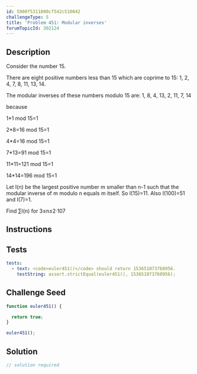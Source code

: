 ```yaml
---
id: 5900f5311000cf542c510042
challengeType: 5
title: 'Problem 451: Modular inverses'
forumTopicId: 302124
---
```


## Description

<section id='description'>

Consider the number 15.

There are eight positive numbers less than 15 which are coprime to 15: 1, 2, 4, 7, 8, 11, 13, 14.

The modular inverses of these numbers modulo 15 are: 1, 8, 4, 13, 2, 11, 7, 14

because

1\*1 mod 15=1

2\*8=16 mod 15=1

4\*4=16 mod 15=1

7\*13=91 mod 15=1

11\*11=121 mod 15=1

14\*14=196 mod 15=1

Let I(n) be the largest positive number m smaller than n-1 such that the modular inverse of m modulo n equals m itself. So I(15)=11. Also I(100)=51 and I(7)=1.

Find ∑I(n) for 3≤n≤2·107

</section>

## Instructions

<section id='instructions'>

</section>

## Tests

<section id='tests'>

```yml
tests:
  - text: <code>euler451()</code> should return 153651073760956.
    testString: assert.strictEqual(euler451(), 153651073760956);

```

</section>

## Challenge Seed

<section id='challengeSeed'>

<div id='js-seed'>

```js
function euler451() {

  return true;
}

euler451();
```

</div>

</section>

## Solution

<section id='solution'>

```js
// solution required
```

</section>
